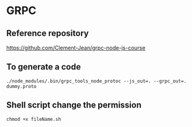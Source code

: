 # GRPC

## Reference repository
https://github.com/Clement-Jean/grpc-node-js-course

## To generate a code
```
./node_modules/.bin/grpc_tools_node_protoc --js_out=. --grpc_out=. dummy.proto
```
## Shell script change the permission
```
chmod +x fileName.sh
```